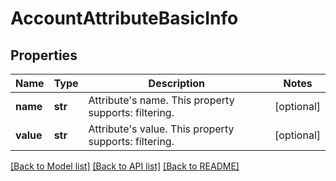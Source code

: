 # AccountAttributeBasicInfo

## Properties
Name | Type | Description | Notes
------------ | ------------- | ------------- | -------------
**name** | **str** | Attribute&#x27;s name. This property supports: filtering. | [optional] 
**value** | **str** | Attribute&#x27;s value. This property supports: filtering. | [optional] 

[[Back to Model list]](../README.md#documentation-for-models) [[Back to API list]](../README.md#documentation-for-api-endpoints) [[Back to README]](../README.md)

